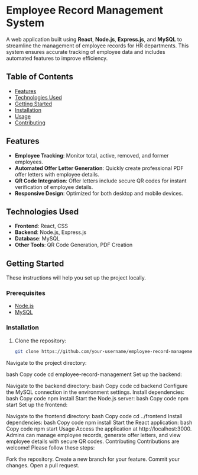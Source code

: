 # Employee Record Management System

A web application built using **React**, **Node.js**, **Express.js**, and **MySQL** to streamline the management of employee records for HR departments. This system ensures accurate tracking of employee data and includes automated features to improve efficiency.

## Table of Contents
- [Features](#features)
- [Technologies Used](#technologies-used)
- [Getting Started](#getting-started)
- [Installation](#installation)
- [Usage](#usage)
- [Contributing](#contributing)

## Features
- **Employee Tracking**: Monitor total, active, removed, and former employees.
- **Automated Offer Letter Generation**: Quickly create professional PDF offer letters with employee details.
- **QR Code Integration**: Offer letters include secure QR codes for instant verification of employee details.
- **Responsive Design**: Optimized for both desktop and mobile devices.

## Technologies Used
- **Frontend**: React, CSS
- **Backend**: Node.js, Express.js
- **Database**: MySQL
- **Other Tools**: QR Code Generation, PDF Creation

## Getting Started
These instructions will help you set up the project locally.

### Prerequisites
- [Node.js](https://nodejs.org/)
- [MySQL](https://www.mysql.com/)

### Installation
1. Clone the repository:
   ```bash
   git clone https://github.com/your-username/employee-record-management.git

Navigate to the project directory:

bash
Copy code
cd employee-record-management
Set up the backend:

Navigate to the backend directory:
bash
Copy code
cd backend
Configure the MySQL connection in the environment settings.
Install dependencies:
bash
Copy code
npm install
Start the Node.js server:
bash
Copy code
npm start
Set up the frontend:

Navigate to the frontend directory:
bash
Copy code
cd ../frontend
Install dependencies:
bash
Copy code
npm install
Start the React application:
bash
Copy code
npm start
Usage
Access the application at http://localhost:3000.
Admins can manage employee records, generate offer letters, and view employee details with secure QR codes.
Contributing
Contributions are welcome! Please follow these steps:

Fork the repository.
Create a new branch for your feature.
Commit your changes.
Open a pull request.